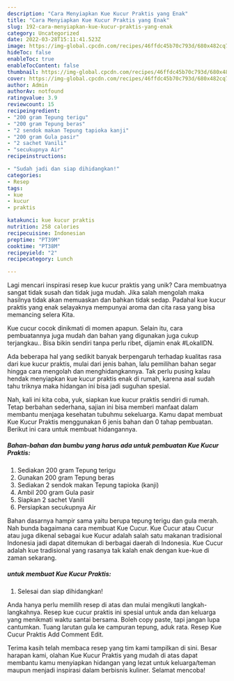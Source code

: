 ```yaml
---
description: "Cara Menyiapkan Kue Kucur Praktis yang Enak"
title: "Cara Menyiapkan Kue Kucur Praktis yang Enak"
slug: 192-cara-menyiapkan-kue-kucur-praktis-yang-enak
category: Uncategorized
date: 2022-03-28T15:11:41.523Z
image: https://img-global.cpcdn.com/recipes/46ffdc45b70c793d/680x482cq70/kue-kucur-praktis-foto-resep-utama.jpg
hideToc: false
enableToc: true
enableTocContent: false
thumbnail: https://img-global.cpcdn.com/recipes/46ffdc45b70c793d/680x482cq70/kue-kucur-praktis-foto-resep-utama.jpg
cover: https://img-global.cpcdn.com/recipes/46ffdc45b70c793d/680x482cq70/kue-kucur-praktis-foto-resep-utama.jpg
author: Admin
authorAv: notfound
ratingvalue: 3.9
reviewcount: 15
recipeingredient:
- "200 gram Tepung terigu"
- "200 gram Tepung beras"
- "2 sendok makan Tepung tapioka kanji"
- "200 gram Gula pasir"
- "2 sachet Vanili"
- "secukupnya Air"
recipeinstructions:

- "Sudah jadi dan siap dihidangkan!"
categories:
- Resep
tags:
- kue
- kucur
- praktis

katakunci: kue kucur praktis 
nutrition: 258 calories
recipecuisine: Indonesian
preptime: "PT39M"
cooktime: "PT38M"
recipeyield: "2"
recipecategory: Lunch

---
```





Lagi mencari inspirasi resep kue kucur praktis yang unik? Cara membuatnya sangat tidak susah dan tidak juga mudah. Jika salah mengolah maka hasilnya tidak akan memuaskan dan bahkan tidak sedap. Padahal kue kucur praktis yang enak selayaknya mempunyai aroma dan cita rasa yang bisa memancing selera Kita.





Kue cucur cocok dinikmati di momen apapun. Selain itu, cara pembuatannya juga mudah dan bahan yang digunakan juga cukup terjangkau.. Bisa bikin sendiri tanpa perlu ribet, dijamin enak #LokalIDN.

Ada beberapa hal yang sedikit banyak berpengaruh terhadap kualitas rasa dari kue kucur praktis, mulai dari jenis bahan, lalu pemilihan bahan segar hingga cara mengolah dan menghidangkannya. Tak perlu pusing kalau hendak menyiapkan kue kucur praktis enak di rumah, karena asal sudah tahu triknya maka hidangan ini bisa jadi suguhan spesial.






Nah, kali ini kita coba, yuk, siapkan kue kucur praktis sendiri di rumah. Tetap berbahan sederhana, sajian ini bisa memberi manfaat dalam membantu menjaga kesehatan tubuhmu sekeluarga. Kamu dapat membuat Kue Kucur Praktis menggunakan 6 jenis bahan dan 0 tahap pembuatan. Berikut ini cara untuk membuat hidangannya.

<!--inarticleads1-->

##### Bahan-bahan dan bumbu yang harus ada untuk pembuatan Kue Kucur Praktis:

1. Sediakan 200 gram Tepung terigu
1. Gunakan 200 gram Tepung beras
1. Sediakan 2 sendok makan Tepung tapioka (kanji)
1. Ambil 200 gram Gula pasir
1. Siapkan 2 sachet Vanili
1. Persiapkan secukupnya Air


Bahan dasarnya hampir sama yaitu berupa tepung terigu dan gula merah. Nah bunda bagaimana cara membuat Kue Cucur. Kue Cucur atau Cucur atau juga dikenal sebagai kue Kucur adalah salah satu makanan tradisional Indonesia jadi dapat ditemukan di berbagai daerah di Indonesia. Kue Cucur adalah kue tradisional yang rasanya tak kalah enak dengan kue-kue di zaman sekarang. 

<!--inarticleads2-->

#####  untuk membuat Kue Kucur Praktis:


1. Selesai dan siap dihidangkan!

Anda hanya perlu memilih resep di atas dan mulai mengikuti langkah-langkahnya. Resep kue cucur praktis ini spesial untuk anda dan keluarga yang menikmati waktu santai bersama. Boleh copy paste, tapi jangan lupa cantumkan. Tuang larutan gula ke campuran tepung, aduk rata. Resep Kue Cucur Praktis Add Comment Edit. 

Terima kasih telah membaca resep yang tim kami tampilkan di sini. Besar harapan kami, olahan Kue Kucur Praktis yang mudah di atas dapat membantu kamu menyiapkan hidangan yang lezat untuk keluarga/teman maupun menjadi inspirasi dalam berbisnis kuliner. Selamat mencoba!
